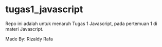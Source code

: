 # tugas1_javascript
Repo ini adalah untuk menaruh Tugas 1 Javascript, pada pertemuan 1 di materi Javascript.

Made By: Rizaldy Rafa
